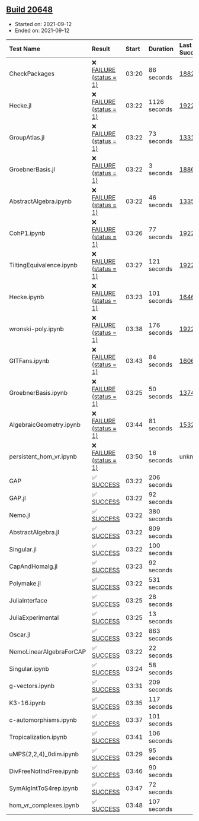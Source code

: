 ## [Build 20648](https://oscarci.mathematik.uni-kl.de/job/oscar/20648/)

* Started on: 2021-09-12
* Ended on: 2021-09-12

| Test Name    | Result | Start | Duration | Last Success | First Failure |
|:-------------|:-------|:------|:---------|:-------------|:--------------|
| CheckPackages | ❌ [FAILURE (status = 1)](https://oscarci.mathematik.uni-kl.de/job/oscar/20648/artifact/logs/build-20648/CheckPackages.log) | 03:20 | 86 seconds | [18822](https://oscarci.mathematik.uni-kl.de/job/oscar/18822/) | [18823](https://oscarci.mathematik.uni-kl.de/job/oscar/18823/) |
| Hecke.jl | ❌ [FAILURE (status = 1)](https://oscarci.mathematik.uni-kl.de/job/oscar/20648/artifact/logs/build-20648/Hecke.jl.log) | 03:22 | 1126 seconds | [19222](https://oscarci.mathematik.uni-kl.de/job/oscar/19222/) | [20152](https://oscarci.mathematik.uni-kl.de/job/oscar/20152/) |
| GroupAtlas.jl | ❌ [FAILURE (status = 1)](https://oscarci.mathematik.uni-kl.de/job/oscar/20648/artifact/logs/build-20648/GroupAtlas.jl.log) | 03:22 | 73 seconds | [13311](https://oscarci.mathematik.uni-kl.de/job/oscar/13311/) | [13312](https://oscarci.mathematik.uni-kl.de/job/oscar/13312/) |
| GroebnerBasis.jl | ❌ [FAILURE (status = 1)](https://oscarci.mathematik.uni-kl.de/job/oscar/20648/artifact/logs/build-20648/GroebnerBasis.jl.log) | 03:22 | 3 seconds | [18864](https://oscarci.mathematik.uni-kl.de/job/oscar/18864/) | [18865](https://oscarci.mathematik.uni-kl.de/job/oscar/18865/) |
| AbstractAlgebra.ipynb | ❌ [FAILURE (status = 1)](https://oscarci.mathematik.uni-kl.de/job/oscar/20648/artifact/logs/build-20648/AbstractAlgebra.ipynb.log) | 03:22 | 46 seconds | [13355](https://oscarci.mathematik.uni-kl.de/job/oscar/13355/) | [13356](https://oscarci.mathematik.uni-kl.de/job/oscar/13356/) |
| CohP1.ipynb | ❌ [FAILURE (status = 1)](https://oscarci.mathematik.uni-kl.de/job/oscar/20648/artifact/logs/build-20648/CohP1.ipynb.log) | 03:26 | 77 seconds | [19222](https://oscarci.mathematik.uni-kl.de/job/oscar/19222/) | [20152](https://oscarci.mathematik.uni-kl.de/job/oscar/20152/) |
| TiltingEquivalence.ipynb | ❌ [FAILURE (status = 1)](https://oscarci.mathematik.uni-kl.de/job/oscar/20648/artifact/logs/build-20648/TiltingEquivalence.ipynb.log) | 03:27 | 121 seconds | [19222](https://oscarci.mathematik.uni-kl.de/job/oscar/19222/) | [20152](https://oscarci.mathematik.uni-kl.de/job/oscar/20152/) |
| Hecke.ipynb | ❌ [FAILURE (status = 1)](https://oscarci.mathematik.uni-kl.de/job/oscar/20648/artifact/logs/build-20648/Hecke.ipynb.log) | 03:23 | 101 seconds | [16463](https://oscarci.mathematik.uni-kl.de/job/oscar/16463/) | [16464](https://oscarci.mathematik.uni-kl.de/job/oscar/16464/) |
| wronski-poly.ipynb | ❌ [FAILURE (status = 1)](https://oscarci.mathematik.uni-kl.de/job/oscar/20648/artifact/logs/build-20648/wronski-poly.ipynb.log) | 03:38 | 176 seconds | [19222](https://oscarci.mathematik.uni-kl.de/job/oscar/19222/) | [20152](https://oscarci.mathematik.uni-kl.de/job/oscar/20152/) |
| GITFans.ipynb | ❌ [FAILURE (status = 1)](https://oscarci.mathematik.uni-kl.de/job/oscar/20648/artifact/logs/build-20648/GITFans.ipynb.log) | 03:43 | 84 seconds | [16068](https://oscarci.mathematik.uni-kl.de/job/oscar/16068/) | [16069](https://oscarci.mathematik.uni-kl.de/job/oscar/16069/) |
| GroebnerBasis.ipynb | ❌ [FAILURE (status = 1)](https://oscarci.mathematik.uni-kl.de/job/oscar/20648/artifact/logs/build-20648/GroebnerBasis.ipynb.log) | 03:25 | 50 seconds | [13748](https://oscarci.mathematik.uni-kl.de/job/oscar/13748/) | [13749](https://oscarci.mathematik.uni-kl.de/job/oscar/13749/) |
| AlgebraicGeometry.ipynb | ❌ [FAILURE (status = 1)](https://oscarci.mathematik.uni-kl.de/job/oscar/20648/artifact/logs/build-20648/AlgebraicGeometry.ipynb.log) | 03:44 | 81 seconds | [15322](https://oscarci.mathematik.uni-kl.de/job/oscar/15322/) | [15323](https://oscarci.mathematik.uni-kl.de/job/oscar/15323/) |
| persistent_hom_vr.ipynb | ❌ [FAILURE (status = 1)](https://oscarci.mathematik.uni-kl.de/job/oscar/20648/artifact/logs/build-20648/persistent_hom_vr.ipynb.log) | 03:50 | 16 seconds | unknown | unknown |
| GAP | ✅ [SUCCESS](https://oscarci.mathematik.uni-kl.de/job/oscar/20648/artifact/logs/build-20648/GAP.log) | 03:22 | 206 seconds |  |  |
| GAP.jl | ✅ [SUCCESS](https://oscarci.mathematik.uni-kl.de/job/oscar/20648/artifact/logs/build-20648/GAP.jl.log) | 03:22 | 92 seconds |  |  |
| Nemo.jl | ✅ [SUCCESS](https://oscarci.mathematik.uni-kl.de/job/oscar/20648/artifact/logs/build-20648/Nemo.jl.log) | 03:22 | 380 seconds |  |  |
| AbstractAlgebra.jl | ✅ [SUCCESS](https://oscarci.mathematik.uni-kl.de/job/oscar/20648/artifact/logs/build-20648/AbstractAlgebra.jl.log) | 03:22 | 809 seconds |  |  |
| Singular.jl | ✅ [SUCCESS](https://oscarci.mathematik.uni-kl.de/job/oscar/20648/artifact/logs/build-20648/Singular.jl.log) | 03:22 | 100 seconds |  |  |
| CapAndHomalg.jl | ✅ [SUCCESS](https://oscarci.mathematik.uni-kl.de/job/oscar/20648/artifact/logs/build-20648/CapAndHomalg.jl.log) | 03:23 | 92 seconds |  |  |
| Polymake.jl | ✅ [SUCCESS](https://oscarci.mathematik.uni-kl.de/job/oscar/20648/artifact/logs/build-20648/Polymake.jl.log) | 03:22 | 531 seconds |  |  |
| JuliaInterface | ✅ [SUCCESS](https://oscarci.mathematik.uni-kl.de/job/oscar/20648/artifact/logs/build-20648/JuliaInterface.log) | 03:25 | 28 seconds |  |  |
| JuliaExperimental | ✅ [SUCCESS](https://oscarci.mathematik.uni-kl.de/job/oscar/20648/artifact/logs/build-20648/JuliaExperimental.log) | 03:25 | 13 seconds |  |  |
| Oscar.jl | ✅ [SUCCESS](https://oscarci.mathematik.uni-kl.de/job/oscar/20648/artifact/logs/build-20648/Oscar.jl.log) | 03:22 | 863 seconds |  |  |
| NemoLinearAlgebraForCAP | ✅ [SUCCESS](https://oscarci.mathematik.uni-kl.de/job/oscar/20648/artifact/logs/build-20648/NemoLinearAlgebraForCAP.log) | 03:22 | 22 seconds |  |  |
| Singular.ipynb | ✅ [SUCCESS](https://oscarci.mathematik.uni-kl.de/job/oscar/20648/artifact/logs/build-20648/Singular.ipynb.log) | 03:24 | 58 seconds |  |  |
| g-vectors.ipynb | ✅ [SUCCESS](https://oscarci.mathematik.uni-kl.de/job/oscar/20648/artifact/logs/build-20648/g-vectors.ipynb.log) | 03:31 | 209 seconds |  |  |
| K3-16.ipynb | ✅ [SUCCESS](https://oscarci.mathematik.uni-kl.de/job/oscar/20648/artifact/logs/build-20648/K3-16.ipynb.log) | 03:35 | 117 seconds |  |  |
| c-automorphisms.ipynb | ✅ [SUCCESS](https://oscarci.mathematik.uni-kl.de/job/oscar/20648/artifact/logs/build-20648/c-automorphisms.ipynb.log) | 03:37 | 101 seconds |  |  |
| Tropicalization.ipynb | ✅ [SUCCESS](https://oscarci.mathematik.uni-kl.de/job/oscar/20648/artifact/logs/build-20648/Tropicalization.ipynb.log) | 03:41 | 106 seconds |  |  |
| uMPS(2,2,4)_0dim.ipynb | ✅ [SUCCESS](https://oscarci.mathematik.uni-kl.de/job/oscar/20648/artifact/logs/build-20648/uMPS-2-2-4-_0dim.ipynb.log) | 03:29 | 95 seconds |  |  |
| DivFreeNotIndFree.ipynb | ✅ [SUCCESS](https://oscarci.mathematik.uni-kl.de/job/oscar/20648/artifact/logs/build-20648/DivFreeNotIndFree.ipynb.log) | 03:46 | 90 seconds |  |  |
| SymAlgIntToS4rep.ipynb | ✅ [SUCCESS](https://oscarci.mathematik.uni-kl.de/job/oscar/20648/artifact/logs/build-20648/SymAlgIntToS4rep.ipynb.log) | 03:47 | 72 seconds |  |  |
| hom_vr_complexes.ipynb | ✅ [SUCCESS](https://oscarci.mathematik.uni-kl.de/job/oscar/20648/artifact/logs/build-20648/hom_vr_complexes.ipynb.log) | 03:48 | 107 seconds |  |  |

